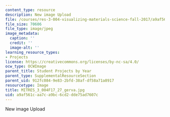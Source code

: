 ```yaml
---
content_type: resource
description: New image Upload
file: /courses/res-3-004-visualizing-materials-science-fall-2017/a9af561caa7ca9bc6cd2dde75ad7607c_MITRES_3_004F17_27_gerva.jpg
file_size: 70606
file_type: image/jpeg
image_metadata:
  caption: ''
  credit: ''
  image-alt: ''
learning_resource_types:
- Projects
license: https://creativecommons.org/licenses/by-nc-sa/4.0/
ocw_type: OCWImage
parent_title: Student Projects by Year
parent_type: SupplementalResourceSection
parent_uid: 912fc084-9e83-2bfd-38af-df58a71a8917
resourcetype: Image
title: MITRES_3_004F17_27_gerva.jpg
uid: a9af561c-aa7c-a9bc-6cd2-dde75ad7607c
---
```

New image Upload